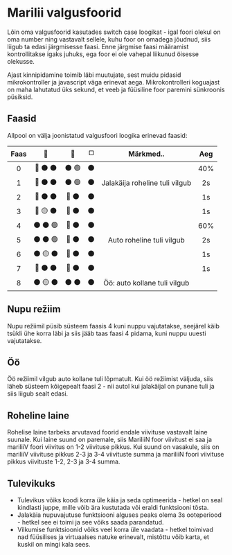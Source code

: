 # Marilii valgusfoorid
Lõin oma valgusfoorid kasutades switch case loogikat - 
igal foori olekul on oma number ning vastavalt sellele, kuhu foor on omadega jõudnud, siis liigub ta edasi järgmisesse faasi.
Enne järgmise faasi määramist kontrollitakse igaks juhuks, ega foor ei ole vahepal liikunud öisesse olekusse.

Ajast kinnipidamine toimib läbi muutujate, sest muidu pidasid mikrokontroller ja javascript väga erinevat aega. 
Mikrokontrolleri koguajast on maha lahutatud üks sekund, et veeb ja füüsiline foor paremini sünkroonis püsiksid.

## Faasid
Allpool on välja joonistatud valgusfoori loogika erinevad faasid:

| Faas   |                        :car:                    |                :walking:          | :white_medium_square: |            Märkmed..            |    Aeg   |
|  :-:   |                         :-:                     |                   :-:             |          :-:          |              :-:                |    :-:   |
| 0      |  :red_circle: :black_circle: :black_circle:     |  :black_circle: :green_circle:    | :black_circle:        |                                 |    40%   |
| 1      |  :red_circle: :black_circle: :black_circle:     |  :black_circle: :green_circle:    | :black_circle:        | Jalakäija roheline tuli vilgub  |    2s    |
| 2      |  :red_circle: :black_circle: :black_circle:     |  :red_circle: :black_circle:      | :black_circle:        |                                 |    1s    |
| 3      |  :red_circle: :yellow_circle: :black_circle:    |  :red_circle: :black_circle:      | :black_circle:        |                                 |    1s    |
| 4      |  :black_circle: :black_circle: :green_circle:   |  :red_circle: :black_circle:      | :black_circle:        |                                 |    60%   |
| 5      |  :black_circle: :black_circle: :green_circle:   |  :red_circle: :black_circle:      | :black_circle:        | Auto roheline tuli vilgub       |    2s    |
| 6      |  :black_circle: :yellow_circle: :black_circle:  |  :red_circle: :black_circle:      | :black_circle:        |                                 |    1s    |
| 7      |  :red_circle: :black_circle: :black_circle:     |  :red_circle: :black_circle:      | :black_circle:        |                                 |    1s    |
| 8      |  :black_circle: :yellow_circle: :black_circle:  |  :black_circle: :black_circle:    | :black_circle:        | Öö: auto kollane tuli vilgub    |          |


## Nupu režiim
Nupu režiimil püsib süsteem faasis 4 kuni nuppu vajutatakse, seejärel käib tsükli ühe korra läbi ja siis jääb taas faasi 4 pidama, kuni nuppu uuesti vajutatakse.

## Öö
Öö režiimil vilgub auto kollane tuli lõpmatult. Kui öö režiimist väljuda, siis läheb süsteem kõigepealt faasi 2 - nii autol kui jalakäijal on punane tuli ja siis liigub sealt edasi.

## Roheline laine
Rohelise laine tarbeks arvutavad foorid endale viivituse vastavalt laine suunale.
Kui laine suund on paremale, siis MariliiN foor viivitust ei saa ja mariliiV foori viivitus on 1-2 viivituse pikkus.
Kui suund on vasakule, siis on mariliiV viivituse pikkus 2-3 ja 3-4 viivituste summa ja mariliiN foori viivituse pikkus viivituste 1-2, 2-3 ja 3-4 summa.

## Tulevikuks
* Tulevikus võiks koodi korra üle käia ja seda optimeerida - hetkel on seal kindlasti juppe, mille võib ära kustutada või eraldi funktsiooni tõsta.
* Jalakäia nupuvajutuse funktsiooni alguses peaks olema 3s ooteperiood - hetkel see ei toimi ja see võiks saada parandatud.
* Vilkumise funktsioonid võiks veel korra üle vaadata - hetkel toimivad nad füüsilises ja virtuaalses natuke erinevalt, mistõttu võib karta, et kuskil on mingi kala sees.
